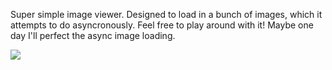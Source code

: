Super simple image viewer. Designed to load in a bunch of images, which it attempts to do asyncronously. Feel free to play around with it! Maybe one day I'll perfect the async image loading.

<img src="http://i.imgur.com/zJ7X4EB.png"></img>
